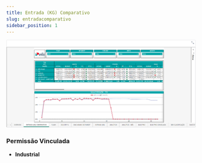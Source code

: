 ```yaml
---
title: Entrada (KG) Comparativo
slug: entradacomparativo
sidebar_position: 1
---
```


![Alt text](image-1.png)





### Permissão Vinculada

- **Industrial**